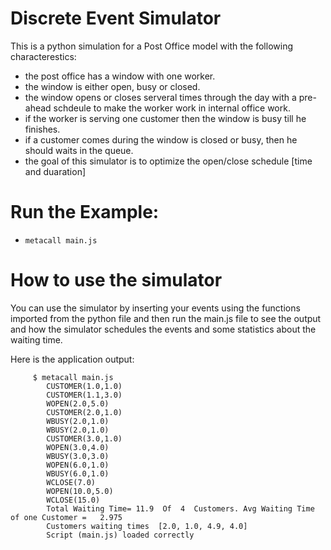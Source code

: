 # Discrete Event Simulator 
This is a python simulation for a Post Office model with the following characterestics:
- the post office has a window with one worker.
- the window is either open, busy or closed.
- the window opens or closes serveral times through the day with a pre-ahead schdeule  to make the worker work in internal office work. 
- if the worker is serving one customer then the window is busy till he finishes.
- if a customer comes during the window is closed or busy, then he should waits in the queue.
- the goal of this simulator is to optimize the open/close schedule [time and duaration]


# Run the Example:
- `metacall main.js`

# How to use the simulator 
You can use the simulator by inserting your events using the functions imported from the python file and then run the main.js file to see the output and how the simulator schedules the events and some statistics about the waiting time. 

Here is the application output: 
```text
     $ metacall main.js 
        CUSTOMER(1.0,1.0)
        CUSTOMER(1.1,3.0)
        WOPEN(2.0,5.0)
        CUSTOMER(2.0,1.0)
        WBUSY(2.0,1.0)
        WBUSY(2.0,1.0)
        CUSTOMER(3.0,1.0)
        WOPEN(3.0,4.0)
        WBUSY(3.0,3.0)
        WOPEN(6.0,1.0)
        WBUSY(6.0,1.0)
        WCLOSE(7.0)
        WOPEN(10.0,5.0)
        WCLOSE(15.0)
        Total Waiting Time= 11.9  Of  4  Customers. Avg Waiting Time of one Customer =   2.975
        Customers waiting times  [2.0, 1.0, 4.9, 4.0]
        Script (main.js) loaded correctly 
```
